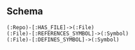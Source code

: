 ## Schema

```
(:Repo)-[:HAS_FILE]->(:File)
(:File)-[:REFERENCES_SYMBOL]->(:Symbol)
(:File)-[:DEFINES_SYMBOL]->(:Symbol)  
```

